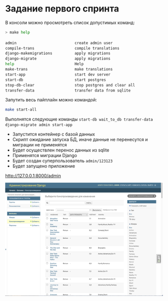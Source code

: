 # Задание первого спринта

В консоли можно просмотреть список допустимых команд:

```bash
> make help

admin                          create admin user
compile-trans                  compile translations
django-makemigrations          apply migrations
django-migrate                 apply migrations
help                           Help
make-trans                     make translations
start-app                      start dev server
start-db                       start postgres
stop-db-clear                  stop postgres and clear all
transfer-data                  transfer data from sqlite

```

Запутить весь пайплайн можно командой:

```bash
make start-all
```

Выполнятся следующие команды `start-db wait_to_db transfer-data django-migrate admin start-app`

- Запустится контейнер с базой данных
- Скрипт ожидание запуска БД, иначе данные не перенесутся и миграции не применятся
- Будет осуществлен перенос данных из sqlite
- Применятся миграции Django
- Будет создан суперпользователь `admin/123123`
- Будет запущено приложение

http://127.0.0.1:8000/admin

![admin-panel.png](images/admin-panel.png)

